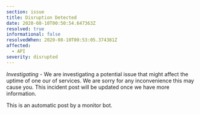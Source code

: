```yaml
---
section: issue
title: Disruption Detected
date: 2020-08-10T00:50:54.647363Z
resolved: true
informational: false
resolvedWhen: 2020-08-10T00:53:05.374381Z
affected:
  - API
severity: disrupted
---
```

*Investigating* - We are investigating a potential issue that might affect the uptime of one our of services. We are sorry for any inconvenience this may cause you. This incident post will be updated once we have more information.

This is an automatic post by a monitor bot.
        